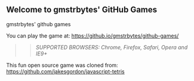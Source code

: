 ## Welcome to gmstrbytes' GitHub Games

gmstrbytes' github games

You can play the game at: https://github.io/gmstrbytes/github-games/

>> _*SUPPORTED BROWSERS*: Chrome, Firefox, Safari, Opera and IE9+_

This fun open source game was cloned from: https://github.com/jakesgordon/javascript-tetris
